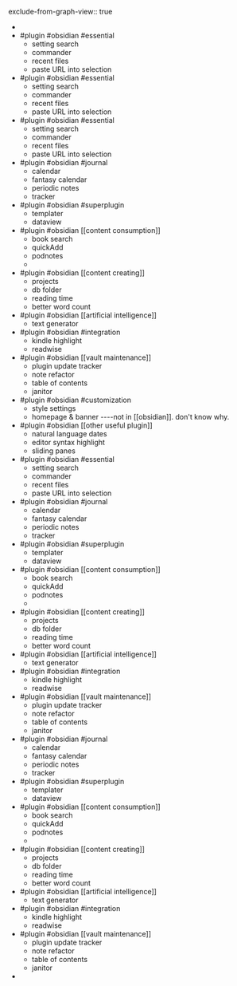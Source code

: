 exclude-from-graph-view:: true

-
- #plugin #obsidian #essential
	- setting search
	- commander
	- recent files
	- paste URL into selection
- #plugin #obsidian #essential
	- setting search
	- commander
	- recent files
	- paste URL into selection
- #plugin #obsidian #essential
	- setting search
	- commander
	- recent files
	- paste URL into selection
- #plugin #obsidian #journal
	- calendar
	- fantasy calendar
	- periodic notes
	- tracker
- #plugin #obsidian #superplugin
	- templater
	- dataview
- #plugin #obsidian [[content consumption]]
	- book search
	- quickAdd
	- podnotes
	-
- #plugin #obsidian [[content creating]]
	- projects
	- db folder
	- reading time
	- better word count
- #plugin #obsidian [[artificial intelligence]]
	- text generator
- #plugin #obsidian #integration
	- kindle highlight
	- readwise
- #plugin #obsidian [[vault maintenance]]
	- plugin update tracker
	- note refactor
	- table of contents
	- janitor
- #plugin #obsidian #customization
	- style settings
	- homepage & banner ----not in [[obsidian]]. don't know why.
- #plugin #obsidian [[other useful plugin]]
	- natural language dates
	- editor syntax highlight
	- sliding panes
- #plugin #obsidian #essential
	- setting search
	- commander
	- recent files
	- paste URL into selection
- #plugin #obsidian #journal
	- calendar
	- fantasy calendar
	- periodic notes
	- tracker
- #plugin #obsidian #superplugin
	- templater
	- dataview
- #plugin #obsidian [[content consumption]]
	- book search
	- quickAdd
	- podnotes
	-
- #plugin #obsidian [[content creating]]
	- projects
	- db folder
	- reading time
	- better word count
- #plugin #obsidian [[artificial intelligence]]
	- text generator
- #plugin #obsidian #integration
	- kindle highlight
	- readwise
- #plugin #obsidian [[vault maintenance]]
	- plugin update tracker
	- note refactor
	- table of contents
	- janitor
- #plugin #obsidian #journal
	- calendar
	- fantasy calendar
	- periodic notes
	- tracker
- #plugin #obsidian #superplugin
	- templater
	- dataview
- #plugin #obsidian [[content consumption]]
	- book search
	- quickAdd
	- podnotes
	-
- #plugin #obsidian [[content creating]]
	- projects
	- db folder
	- reading time
	- better word count
- #plugin #obsidian [[artificial intelligence]]
	- text generator
- #plugin #obsidian #integration
	- kindle highlight
	- readwise
- #plugin #obsidian [[vault maintenance]]
	- plugin update tracker
	- note refactor
	- table of contents
	- janitor
-